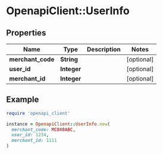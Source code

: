 # OpenapiClient::UserInfo

## Properties

| Name | Type | Description | Notes |
| ---- | ---- | ----------- | ----- |
| **merchant_code** | **String** |  | [optional] |
| **user_id** | **Integer** |  | [optional] |
| **merchant_id** | **Integer** |  | [optional] |

## Example

```ruby
require 'openapi_client'

instance = OpenapiClient::UserInfo.new(
  merchant_code: MC0X0ABC,
  user_id: 1234,
  merchant_id: 1111
)
```

